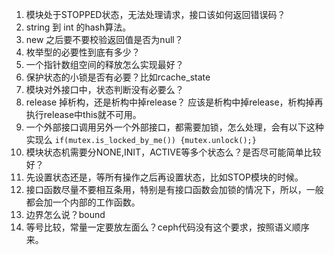 1. 模块处于STOPPED状态，无法处理请求，接口该如何返回错误码？
1. string 到 int 的hash算法。
1. new 之后要不要校验返回值是否为null？
1. 枚举型的必要性到底有多少？
1. 一个指针数组空间的释放怎么实现最好？
1. 保护状态的小锁是否有必要？比如rcache_state
1. 模块对外接口中，状态判断没有必要么？
1. release 掉析构，还是析构中掉release？ 应该是析构中掉release，析构掉再执行release中this就不可用。
1. 一个外部接口调用另外一个外部接口，都需要加锁，怎么处理，会有以下这种实现么
```if(mutex.is_locked_by_me()) {mutex.unlock();} ```
1. 模块状态机需要分NONE,INIT，ACTIVE等多个状态么？是否尽可能简单比较好？
1. 先设置状态还是，等所有操作之后再设置状态，比如STOP模块的时候。
1. 接口函数尽量不要相互条用，特别是有接口函数会加锁的情况下，所以，一般都会加一个内部的工作函数。
1. 边界怎么说？bound
1. 等号比较，常量一定要放左面么？ceph代码没有这个要求，按照语义顺序来。
